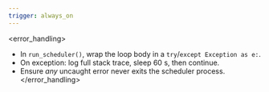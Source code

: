 ```yaml
---
trigger: always_on
---
```


<error_handling>
- In `run_scheduler()`, wrap the loop body in a `try`/`except Exception as e:`.
- On exception: log full stack trace, sleep 60 s, then continue.
- Ensure *any* uncaught error never exits the scheduler process.
</error_handling>